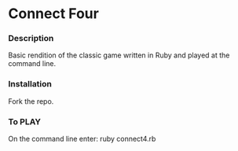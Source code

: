 # Connect Four

### Description

Basic rendition of the classic game written in Ruby and played at the command line.

### Installation
Fork the repo.

### To PLAY
On the command line enter: ruby connect4.rb 

